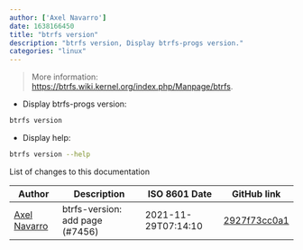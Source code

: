 ```yaml
---
author: ['Axel Navarro']
date: 1638166450
title: "btrfs version"
description: "btrfs version, Display btrfs-progs version."
categories: "linux"
---
```

> More information: <https://btrfs.wiki.kernel.org/index.php/Manpage/btrfs>.

- Display btrfs-progs version:

```bash
btrfs version
```

- Display help:

```bash
btrfs version --help
```
List of changes to this documentation


Author | Description | ISO 8601 Date | GitHub link
------|-----|-----|-----
[Axel Navarro](mailto:navarroaxel@gmail.com) | btrfs-version: add page (#7456) | 2021-11-29T07:14:10 | [2927f73cc0a1](https://github.com/tldr-pages/tldr/commit/2927f73cc0a10691835fc1ea643737b74dcb63b7)

